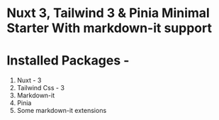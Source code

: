 # Nuxt 3, Tailwind 3 & Pinia Minimal Starter With markdown-it support
# Installed Packages -
  1. Nuxt - 3
  2. Tailwind Css - 3
  3. Markdown-it
  4. Pinia
  5. Some markdown-it extensions
